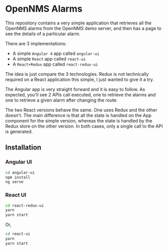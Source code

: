 # OpenNMS Alarms

This repository contains a very simple application that retrieves all the OpenNMS alarms from the OpenNMS demo server, and then has a page to see the details of a particular alarm.

There are 3 implementations:

* A simple `Angular 4` app called `angular-ui`
* A simple `React` app called `react-ui`
* A `React+Redux` app called `react-redux-ui`

The idea is just compare the 3 technologies. Redux is not technically required on a React application this simple, I just wanted to give it a try.

The Angular app is very straight forward and it is easy to follow. As expected, you'll see 2 APIs call executed, one to retrieve the alarms and one to retrieve a given alarm after changing the route.

The two React versions behave the same. One uses Redux and the other doesn't. The main difference is that all the state is handled on the App component for the simple version, whereas the state is handled by the Redux store on the other version. In both cases, only a single call to the API is generated.

## Installation

### Angular UI

```sh
cd angular-ui
npm install
ng serve
```

### React UI

```sh
cd react-redux-ui
yarn
yarn start
```

Or,

```sh
cd react-ui
yarn
yarn start
```
